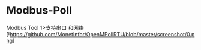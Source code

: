 # Modbus-Poll
Modbus Tool 
1>支持串口 和网络
[!https://github.com/MonetInfor/OpenMPollRTU/blob/master/screenshot/0.png]
